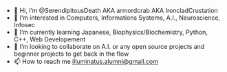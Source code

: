 - 👋 Hi, I’m @SerendipitousDeath AKA armordcrab AKA IroncladCrustation
- 👀 I’m interested in Computers, Informations Systems, A.I., Neuroscience, Infosec
- 🌱 I’m currently learning Japanese, Biophysics/Biochemistry, Python, C++, Web Developement
- 💞️ I’m looking to collaborate on A.I. or any open source projects and beginner projects to get back in the flow
- 📫 How to reach me illuminatus.alumni@gmail.com
